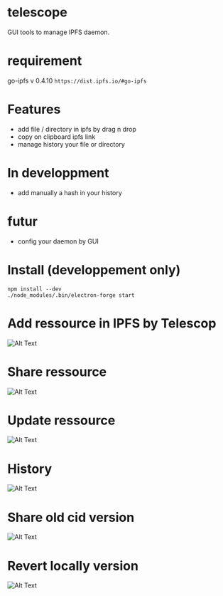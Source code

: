# telescope

GUI tools to manage IPFS daemon.

# requirement

go-ipfs v 0.4.10 `https://dist.ipfs.io/#go-ipfs`

# Features
* add file / directory in ipfs by drag n drop
* copy on clipboard ipfs link
* manage history your file or directory


# In developpment
* add manually a hash in your history

# futur
* config your daemon by GUI

# Install (developpement only)
```
npm install --dev 
./node_modules/.bin/electron-forge start
```

# Add ressource in IPFS by Telescop
![Alt Text](https://media.giphy.com/media/3o7aD4GugsHoa7plYY/giphy.gif)

# Share ressource 
![Alt Text](https://media.giphy.com/media/3ohhwxwXgZs3Nv9mdW/giphy.gif)

# Update ressource 
![Alt Text](https://media.giphy.com/media/l1J9AK7TMq3mh46Fa/giphy.gif)

# History 
![Alt Text](https://media.giphy.com/media/3ohhwMTn51CaekJZyU/giphy.gif)

# Share old cid version 
![Alt Text](https://media.giphy.com/media/l1J9wVfgMtqtgqZmE/giphy.gif)

# Revert locally version
![Alt Text](https://media.giphy.com/media/l1J9Mwhe4fJzRgFG0/giphy.gif)